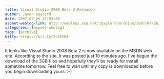 ```yaml
---
title: Visual Studio 2008 Beta 2 Released
author: Jason Gaylord
date: 2007-07-26 17:03:00
aspnet-weblog-link: http://weblogs.asp.net/jgaylord/archive/2007/07/26/visual-studio-2008-beta-2-released.aspx
categories: [aspnet-weblog]
tags: [archive]
bitly: https://bit.ly/2LK5VHJ
---
```


It looks like Visual Studio 2008 Beta 2 is now available on the MSDN web site. According to the site, it was posted just 10 minutes ago. I've begun the download of the 3GB files and hopefully they'll be ready for install sometime tomorrow. Feel free to wait until my copy is downloaded before you begin downloading yours. :-)